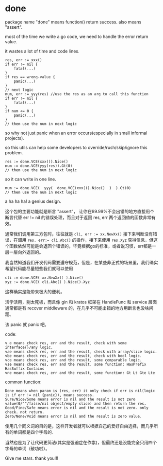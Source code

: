 # done
package name "done" means function() return success. also means "assert".

most of the time we write a go code, we need to handle the error return value.

it wastes a lot of time and code lines. 

```
res, err := xxx()
if err != nil {
	fatal(...)
}
if res == wrong-value {
	panic(...)
}
// next logic
num, err := yyy(res) //use the res as an arg to call this function
if err != nil {
	fatal(...)
}
if num <= 0 {
	panic(...)
}
// then use the num in next logic
```

so why not just panic when an error occurs(especially in small informal projects).

so this utils can help some developers to override/rush/skip/ignore this problem.
```
res := done.VCE(xxx()).Nice()
num := done.VCE(yyy(res)).Gt(0)
// then use the num in next logic
```
so it can write in one line.
```
num := done.VCE(  yyy(  done.VCE(xxx()).Nice()  )  ).Gt(0)
// then use the num in next logic
```
a ha ha ha! a genius design.

这个包的主要功能就是断言 "assert"， 让你在99.99%不会出错的地方直接用个断言代替 err != nil 的错误处理，而且对于返回 res, err 两个返回值的函数非常有效。

通常我们调用第三方包时，往往就是 `cli, err := xx.NewXx()` 接下来判断没有错误，在调用 `res, err:= cli.Abc()` 的操作，接下来使用 `res.Xyz` 获得信息，但这个函数依然可能是会返回个错误的，毕竟根据go的标准，或者说习惯，err都是一层一层向外返回的。

我当然知道我们开发代码需要遵守规范，但是，在某些非正式的场景里，我们确实希望代码能尽量短些我们就可以使用
```
cli := done.VCE( xx.NewXx() ).Nice()
xyz := done.VCE( cli.Abc() ).Nice().Xyz
```
这样确实是能带来极大的便利。

活学活用，别太死板，而且像 gin 和 kratos 框架在 HandleFunc 和 service 层面通常都是有 recover middleware 的，在几乎不可能出错的地方用断言也没啥问题。

该 panic 就 panic 吧。

code:
```
v_e means check res, err and the result, check with some interface{}/any logic.
vae means check res, err and the result, check with array/slice logic.
vbe means check res, err and the result, check with bool logic.
vce means check res, err and the result, some comparable logic.
vse means check res, err and the result, some function: HasPrefix HasSuffix Contains
vne means check res, err and the result, some function: Gt Lt Gte Lte
```

common function:
```
Done means when param is (res, err) it only check if err is nil(logic is if err != nil {panic}), means success.
Sure/Nice/Some means error is nil and the result is not zero value(0/""/false/nil object/empty slice) and then return the res.
Good/Fine/Safe means error is nil and the result is not zero. only check. not return.
Zero/None/Void means error is nil and the result is zero value.
```

使用几个同义词的目的是，这样开发者就可以根据自己的爱好自由选择，而几乎所有的单词都是四个字母的.

当然也是为了让代码更简洁(其实是强迫症在作祟)，但最终还是没能完全只用四个字母的单词（破功啦）。

Give me stars. thank you!!!
